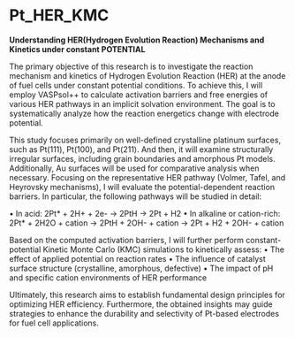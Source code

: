 # Pt_HER_KMC
**Understanding HER(Hydrogen Evolution Reaction) Mechanisms and Kinetics under constant POTENTIAL**

The primary objective of this research is to investigate the reaction mechanism and kinetics of Hydrogen Evolution Reaction (HER) at the anode of fuel cells under constant potential conditions. To achieve this, I will employ VASPsol++ to calculate activation barriers and free energies of various HER pathways in an implicit solvation environment. The goal is to systematically analyze how the reaction energetics change with electrode potential.


This study focuses primarily on well-defined crystalline platinum surfaces, such as Pt(111), Pt(100), and Pt(211). And then, it will examine structurally irregular surfaces, including grain boundaries and amorphous Pt models. Additionally, Au surfaces will be used for comparative analysis when necessary.
Focusing on the representative HER pathway (Volmer, Tafel, and Heyrovsky mechanisms), I will evaluate the potential-dependent reaction barriers. In particular, the following pathways will be studied in detail:

•	In acid:
2Pt* + 2H+ + 2e- -> 2PtH -> 2Pt + H2
•	In alkaline or cation-rich:
2Pt* + 2H2O + cation -> 2PtH + 2OH- + cation -> 2Pt + H2 + 2OH- + cation

Based on the computed activation barriers, I will further perform constant-potential Kinetic Monte Carlo (KMC) simulations to kinetically assess:
•	The effect of applied potential on reaction rates
•	The influence of catalyst surface structure (crystalline, amorphous, defective)
•	The impact of pH and specific cation environments of HER performance

 Ultimately, this research aims to establish fundamental design principles for optimizing HER efficiency. Furthermore, the obtained insights may guide strategies to enhance the durability and selectivity of Pt-based electrodes for fuel cell applications.
